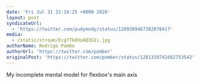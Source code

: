 ```yaml
---
date: 'Fri Jul 31 21:18:25 +0000 2020'
layout: post
syndicateUrl:
  - 'https://twitter.com/pudymody/status/1289309467302076417'
media:
  - /static/stream/Ecg7Tk0XoAQ3G1i.jpg
authorName: Rodrigo Pombo
authorUrl: 'https://twitter.com/pomber'
originalPost: 'https://twitter.com/pomber/status/1281339741682753542'
---
```

My incomplete mental model for flexbox's main axis 
